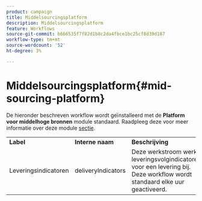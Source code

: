 ```yaml
---
product: campaign
title: Middelsourcingsplatform
description: Middelsourcingsplatform
feature: Workflows
source-git-commit: b666535f7f82d1b8c2da4fbce1bc25cf8d39d187
workflow-type: tm+mt
source-wordcount: '52'
ht-degree: 3%

---
```



# Middelsourcingsplatform{#mid-sourcing-platform}



De hieronder beschreven workflow wordt geïnstalleerd met de **Platform voor middelhoge bronnen** module standaard. Raadpleeg deze voor meer informatie over deze module [sectie](../../installation/using/mid-sourcing-deployment.md).

<table> 
 <tbody> 
  <tr> 
   <td> <strong>Label</strong><br /> </td> 
   <td> <strong>Interne naam</strong><br /> </td> 
   <td> <strong>Beschrijving</strong><br /> </td> 
  </tr> 
  <tr> 
   <td> <span class="uicontrol">Leveringsindicatoren</span> <br /> </td> 
   <td> <span class="uicontrol">deliveryIndicators</span> <br /> </td> 
   <td> Deze werkstroom werkt leveringsvolgindicatoren voor een levering bij. Deze workflow wordt standaard elke uur geactiveerd.<br /> </td> 
  </tr> 
 </tbody> 
</table>

